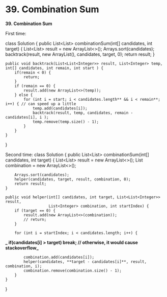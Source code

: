 # 39. Combination Sum

**39. Combination Sum**

First time:

class Solution {
    public List<List<Integer>> combinationSum(int[] candidates, int target) {
        List<List<Integer>> result = new ArrayList<>();
        Arrays.sort(candidates);
        backtrack(result, new ArrayList<Integer>(), candidates, target, 0);
        return result;
    }
    
    public void backtrack(List<List<Integer>> result, List<Integer> temp, int[] candidates, int remain, int start ) {
        if(remain < 0) {
            return;
        } 
        if (remain == 0) {
            result.add(new ArrayList<>(temp));
        } else {
            for (int i = start; i < candidates.length** && i < remain**; i++) { // can speed up a little
                temp.add(candidates[i]);
                backtrack(result, temp, candidates, remain - candidates[i], i );
                temp.remove(temp.size() - 1);
            }
        }
    }
}

Second time:
class Solution {
    public List<List<Integer>> combinationSum(int[] candidates, int target) {
        List<List<Integer>> result = new ArrayList<>();
        List<Integer> combination = new ArrayList<>();      
        
        Arrays.sort(candidates);
        helper(candidates, target, result, combination, 0);    
        return result;
    }
    
    public void helper(int[] candidates, int target, List<List<Integer>> result, 
                       List<Integer> combination, int startIndex) {
        if (target == 0) {
            result.add(new ArrayList<>(combination));
            // return;
        }
        
        for (int i = startIndex; i < candidates.length; i++) {
**_            if(candidates[i] > target) break; // otherwise, it would cause stackoverflow_**
            
            combination.add(candidates[i]);
            helper(candidates, **target - candidates[i]**, result, combination, i);
            combination.remove(combination.size() - 1);
        }
    }
}
